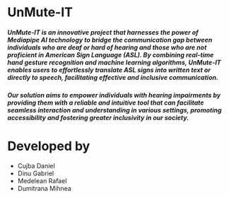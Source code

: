# UnMute-IT  
##### UnMute-IT is an innovative project that harnesses the power of Mediapipe AI technology to bridge the communication gap between individuals who are deaf or hard of hearing and those who are not proficient in American Sign Language (ASL). By combining real-time hand gesture recognition and machine learning algorithms, UnMute-IT enables users to effortlessly translate ASL signs into written text or directly to speech, facilitating effective and inclusive communication.  
##### Our solution aims to empower individuals with hearing impairments by providing them with a reliable and intuitive tool that can facilitate seamless interaction and understanding in various settings, promoting accessibility and fostering greater inclusivity in our society.

# Developed by
 - Cujba Daniel
 - Dinu Gabriel
 - Medelean Rafael
 - Dumitrana Mihnea
